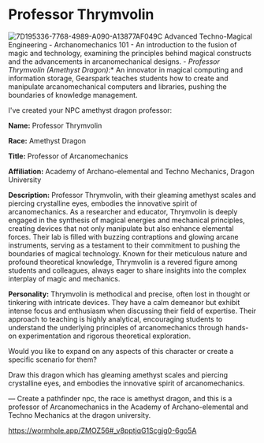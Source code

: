 # Professor Thrymvolin

![7D195336-7768-4989-A090-A13877AF049C](images/7D195336-7768-4989-A090-A13877AF049C.webp)
Advanced Techno-Magical Engineering - Archanomechanics 101
	- An introduction to the fusion of magic and technology, examining the principles behind magical constructs and the advancements in arcanomechanical designs.
	- *Professor Thrymvolin (Amethyst Dragon):** An innovator in magical computing and information storage, Gearspark teaches students how to create and manipulate arcanomechanical computers and libraries, pushing the boundaries of knowledge management.


I've created your NPC amethyst dragon professor:

**Name:** Professor Thrymvolin

**Race:** Amethyst Dragon

**Title:** Professor of Arcanomechanics

**Affiliation:** Academy of Archano-elemental and Techno Mechanics, Dragon University

**Description:** Professor Thrymvolin, with their gleaming amethyst scales and piercing crystalline eyes, embodies the innovative spirit of arcanomechanics. As a researcher and educator, Thrymvolin is deeply engaged in the synthesis of magical energies and mechanical principles, creating devices that not only manipulate but also enhance elemental forces. Their lab is filled with buzzing contraptions and glowing arcane instruments, serving as a testament to their commitment to pushing the boundaries of magical technology. Known for their meticulous nature and profound theoretical knowledge, Thrymvolin is a revered figure among students and colleagues, always eager to share insights into the complex interplay of magic and mechanics.

**Personality:** Thrymvolin is methodical and precise, often lost in thought or tinkering with intricate devices. They have a calm demeanor but exhibit intense focus and enthusiasm when discussing their field of expertise. Their approach to teaching is highly analytical, encouraging students to understand the underlying principles of arcanomechanics through hands-on experimentation and rigorous theoretical exploration.

Would you like to expand on any aspects of this character or create a specific scenario for them?


Draw this dragon which has gleaming amethyst scales and piercing crystalline eyes, and embodies the innovative spirit of arcanomechanics.

—
Create a pathfinder npc, the race is amethyst dragon, and this is a professor of Arcanomechanics in the Academy of Archano-elemental and Techno Mechanics at the dragon university.

https://wormhole.app/ZMOZ56#_v8pptjqG1Scgjg0-6go5A
